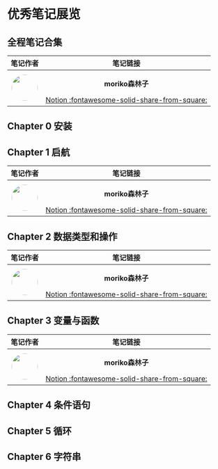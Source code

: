 # 优秀笔记展览

## 全程笔记合集

|                                         笔记作者                                         |                                                                                              笔记链接                                                                                              |
| :---------------------------------------------------------------------------------------: | :-------------------------------------------------------------------------------------------------------------------------------------------------------------------------------------------------: |
| <img style="height: 60px; border-radius: 50%" src="../../images/notes/moriko森林子.jpg">| **<p>moriko森林子</p>** [Notion :fontawesome-solid-share-from-square:](https://pickle-diamond-3e3.notion.site/Python-4b8be1ee494449938e9d9f8bf6ffce27) |

## Chapter 0 安装

## Chapter 1 启航

|                                         笔记作者                                         |                                                                                              笔记链接                                                                                              |
| :---------------------------------------------------------------------------------------: | :-------------------------------------------------------------------------------------------------------------------------------------------------------------------------------------------------: |
| <img style="height: 60px; border-radius: 50%" src="../../images/notes/moriko森林子.jpg">| **<p>moriko森林子</p>** [Notion :fontawesome-solid-share-from-square:](https://pickle-diamond-3e3.notion.site/CHAPTER-1-Getting-Started-0e7849b6f7e345e285b8e8ef2ab546b6) |

## Chapter 2 数据类型和操作

|                                         笔记作者                                         |                                                                                              笔记链接                                                                                              |
| :---------------------------------------------------------------------------------------: | :-------------------------------------------------------------------------------------------------------------------------------------------------------------------------------------------------: |
| <img style="height: 60px; border-radius: 50%" src="../../images/notes/moriko森林子.jpg">| **<p>moriko森林子</p>** [Notion :fontawesome-solid-share-from-square:](https://pickle-diamond-3e3.notion.site/CHAPTER-2-Data-Types-And-Operators-4fb2d94331204d1984188d83959f5f78) |

## Chapter 3 变量与函数

|                                         笔记作者                                         |                                                                                              笔记链接                                                                                              |
| :---------------------------------------------------------------------------------------: | :-------------------------------------------------------------------------------------------------------------------------------------------------------------------------------------------------: |
| <img style="height: 60px; border-radius: 50%" src="../../images/notes/moriko森林子.jpg">| **<p>moriko森林子</p>** [Notion :fontawesome-solid-share-from-square:](https://pickle-diamond-3e3.notion.site/CHAPTER-3-Variables-and-Functions-1d94f900aefa47ccb1ea4a4c467b7dda) |

## Chapter 4 条件语句

## Chapter 5 循环

## Chapter 6 字符串
